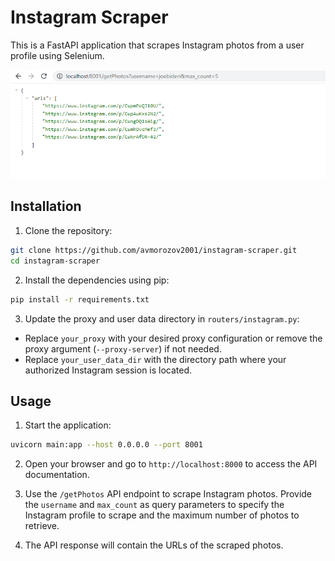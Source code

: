 # Instagram Scraper

This is a FastAPI application that scrapes Instagram photos from a user profile using Selenium.

![Project Work Demo](demo.png)

## Installation

1. Clone the repository:

```bash
git clone https://github.com/avmorozov2001/instagram-scraper.git
cd instagram-scraper
```

2. Install the dependencies using pip:

```bash
pip install -r requirements.txt
```

3. Update the proxy and user data directory in `routers/instagram.py`:
- Replace `your_proxy` with your desired proxy configuration or remove the proxy argument (`--proxy-server`) if not needed.
- Replace `your_user_data_dir` with the directory path where your authorized Instagram session is located.

## Usage

1. Start the application:

```bash
uvicorn main:app --host 0.0.0.0 --port 8001
```

2. Open your browser and go to `http://localhost:8000` to access the API documentation.

3. Use the `/getPhotos` API endpoint to scrape Instagram photos. Provide the `username` and `max_count` as query parameters to specify the Instagram profile to scrape and the maximum number of photos to retrieve.

4. The API response will contain the URLs of the scraped photos.